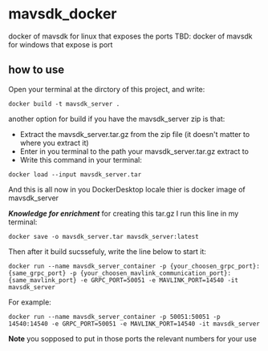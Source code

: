# mavsdk_docker

docker of mavsdk for linux that exposes the ports
TBD: docker of mavsdk for windows that expose is port

## how to use

Open your terminal at the dirctory of this project, and write:

```
docker build -t mavsdk_server .
```

another option for build if you have the mavsdk_server zip is that:

- Extract the mavsdk_server.tar.gz from the zip file (it doesn't matter to where you extract it)
- Enter in you terminal to the path your mavsdk_server.tar.gz extract to
- Write this command in your terminal:

```
docker load --input mavsdk_server.tar
```

And this is all now in you DockerDesktop locale thier is docker image of mavsdk_server

**_*Knowledge for enrichment*_** for creating this tar.gz I run this line in my terminal:

```
docker save -o mavsdk_server.tar mavsdk_server:latest
```

Then after it build sucssefuly, write the line below to start it:

```
docker run --name mavsdk_server_container -p {your_choosen_grpc_port}:{same_grpc_port} -p {your_choosen_mavlink_communication_port}:{same_mavlink_port} -e GRPC_PORT=50051 -e MAVLINK_PORT=14540 -it mavsdk_server
```

For example:

```
docker run --name mavsdk_server_container -p 50051:50051 -p 14540:14540 -e GRPC_PORT=50051 -e MAVLINK_PORT=14540 -it mavsdk_server
```

**Note** you sopposed to put in those ports the relevant numbers for your use
